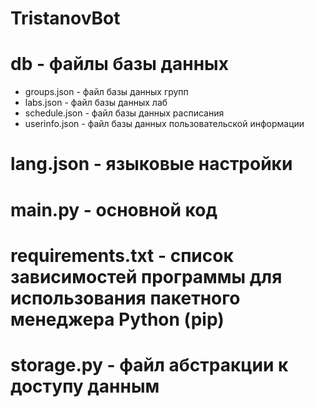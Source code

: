 # TristanovBot
# db - файлы базы данных
 - groups.json - файл базы данных групп
 - labs.json - файл базы данных лаб
 - schedule.json - файл базы данных расписания
 - userinfo.json - файл базы данных пользовательской информации

# lang.json - языковые настройки
# main.py - основной код
# requirements.txt - список зависимостей программы для использования пакетного менеджера Python (pip)
# storage.py - файл абстракции к доступу данным

